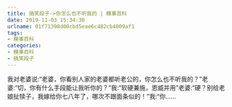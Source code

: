 ```yaml
---
title: 搞笑段子->你怎么也不听我的 | 糗事百科
date: 2019-11-03 15:34:30
urlname: 01f71398d00cbd5eae6c482cb4009af1
tags: 
- 糗事百科
categories:
- 糗事百科
- 搞笑段子
---
```

我对老婆说:“老婆，你看别人家的老婆都听老公的，你怎么也不听我的？”老婆:“切，你有什么手段能让我听你的？”我:“软硬兼施，恩威并用”老婆:“硬？别给老娘扯犊子，我嫁给你七八年了，哪次不跟面条似的！”我:“你……


